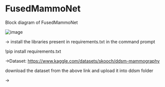 # FusedMammoNet

Block diagram of FusedMammoNet

![image](https://github.com/mukkaragayathri23/FusedMammoNet/assets/121806347/7cc1ca6c-d89f-465e-a43c-33dbb3304020)

-> install the libraries present in requirements.txt in the command prompt

!pip install requirements.txt



->Dataset: https://www.kaggle.com/datasets/skooch/ddsm-mammography
  
  download the dataset from the above link and upload it into ddsm folder

->
